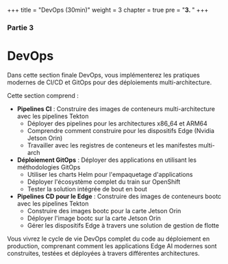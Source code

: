 +++
title = "DevOps (30min)"
weight = 3
chapter = true
pre = "<b>3. </b>"
+++

### Partie 3

# DevOps

Dans cette section finale DevOps, vous implémenterez les pratiques modernes de CI/CD et GitOps pour des déploiements multi-architecture.

Cette section comprend :
- **Pipelines CI** : Construire des images de conteneurs multi-architecture avec les pipelines Tekton
  - Déployer des pipelines pour les architectures x86_64 et ARM64
  - Comprendre comment construire pour les dispositifs Edge (Nvidia Jetson Orin)
  - Travailler avec les registres de conteneurs et les manifestes multi-arch
- **Déploiement GitOps** : Déployer des applications en utilisant les méthodologies GitOps
  - Utiliser les charts Helm pour l'empaquetage d'applications
  - Déployer l'écosystème complet du train sur OpenShift
  - Tester la solution intégrée de bout en bout
- **Pipelines CD pour le Edge** : Construire des images de conteneurs bootc avec les pipelines Tekton
  - Construire des images bootc pour la carte Jetson Orin
  - Déployer l'image bootc sur la carte Jetson Orin
  - Gérer les dispositifs Edge à travers une solution de gestion de flotte

Vous vivrez le cycle de vie DevOps complet du code au déploiement en production, comprenant comment les applications Edge AI modernes sont construites, testées et déployées à travers différentes architectures.
